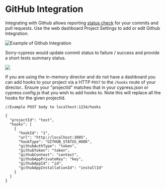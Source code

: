 # GitHub Integration

Integrating with Github allows reporting [status check](https://docs.github.com/en/github/collaborating-with-issues-and-pull-requests/about-status-checks) for your commits and pull requests. Use the web dashboard Project Settings to add or edit Github Integration.

![Example of Github Integration](../.gitbook/assets/screen-shot-2021-03-11-at-11.08.07-pm.png)

Sorry-cypress would update commit status to failure / success and provide a short tests summary status.

![](../.gitbook/assets/screen-shot-2021-03-11-at-11.12.54-pm.png)

If you are using the in-memory director and do not have a dashboard you can add hooks to your project via a HTTP `POST` to the `/hooks` route of your director..
Ensure your "projectId" matches that in your cypress.json or cypress.config.js that you wish to add hooks to. Note this will replace all the hooks for the given projectId.

```
//Example POST body to localhost:1234/hooks

{
  "projectId": "test",
  "hooks": [
    {
      "hookId": "1",
      "url": "http://localhost:3005",
      "hookType": "GITHUB_STATUS_HOOK",
      "githubAuthType": "token",
      "githubToken": "token",
      "githubContext": "context",
      "githubAppPrivateKey": "key",
      "githubAppId": "id",
      "githubAppInstallationId": "installId"
    }
  ]
}

```